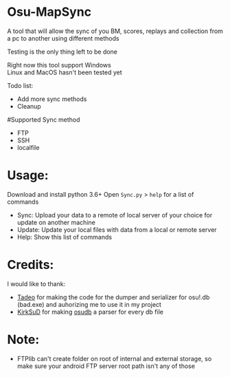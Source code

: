 # Osu-MapSync
A tool that will allow the sync of you BM, scores, replays and collection from a pc to another using different methods

Testing is the only thing left to be done

Right now this tool support Windows  
Linux and MacOS hasn't been tested yet

Todo list:

- Add more sync methods
- Cleanup

#Supported Sync method

- FTP
- SSH
- localfile

# Usage:

Download and install python 3.6+
Open `Sync.py` > `help` for a list of commands

- Sync: Upload your data to a remote of local server of your choice for update on another machine
- Update: Update your local files with data from a local or remote server
- Help: Show this list of commands

# Credits:
I would like to thank:

- [Tadeo](https://github.com/tadeokondrak) for making the code for the dumper and serializer for osu!.db (bad.exe) and auhorizing me to use it in my project
- [KirkSuD](https://github.com/KirkSuD) for making [osudb](https://github.com/KirkSuD/osudb) a parser for every db file

# Note:

- FTPlib can't create folder on root of internal and external storage, so make sure your android FTP server root path isn't any of those